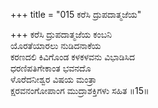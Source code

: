 +++
title = "015 ಕರೆಸಿ ದ್ರುಪದಾತ್ಮಜೆಯ"

+++
ಕರೆಸಿ ದ್ರುಪದಾತ್ಮಜೆಯ ಕಂಬನಿ  
ಯೊರತೆಯಾರಲು ನುಡಿದನಾಕೆಯ  
ಕರಣದಲಿ ಕಿವಿಗೊಂಡ ಕಳಕಳವನು ವಿಭಾಡಿಸಿದ   
ಧರಣಿಪತಿಗೇಕಾಂತ ಭವನದೊ  
ಳೊರೆದನೀಶ್ವರ ವಿಷಯ ಮಂತ್ರಾ  
ಕ್ಷರವನಂಗೋಪಾಂಗ ಮುದ್ರಾಶಕ್ತಿಗಳು ಸಹಿತ     ॥15॥